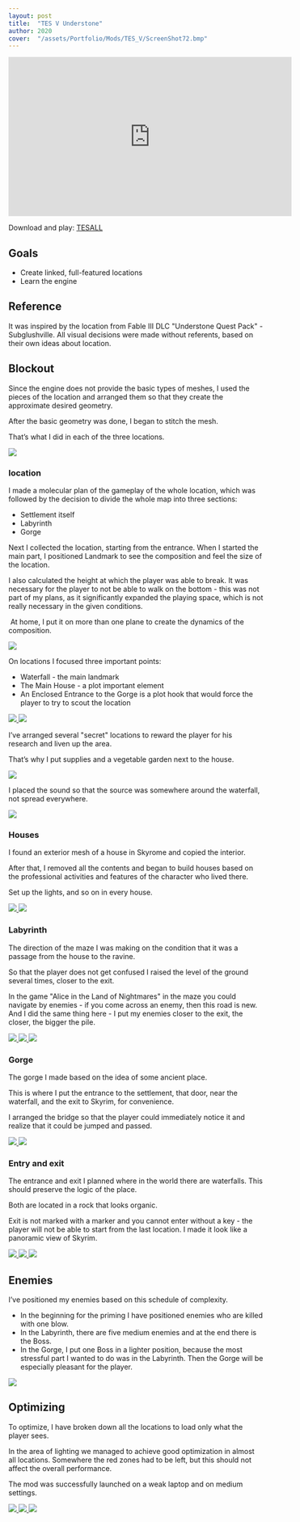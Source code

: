 ```yaml
---
layout: post
title:  "TES V Understone"
author: 2020
cover:  "/assets/Portfolio/Mods/TES_V/ScreenShot72.bmp"
---
```


<iframe width="560" height="315" src="https://www.youtube.com/embed/DU2NyjNeU38?si=qqXvEt7fSDYHjNRO" title="YouTube video player" frameborder="0" allow="accelerometer; autoplay; clipboard-write; encrypted-media; gyroscope; picture-in-picture; web-share" referrerpolicy="strict-origin-when-cross-origin" allowfullscreen></iframe>

Download and play:
[TESALL](https://tesall.club/files/modi-dlya-skyrim/lokatsii/11326-poselenie-anderstoun)

<h2>Goals</h2>

<ul>
<li>Create linked, full-featured locations</li>
<li>Learn the engine</li>
</ul>

<h2>Reference</h2>
​
It was inspired by the location from Fable III DLC "Understone Quest Pack" - Subglushville. All visual decisions were made without referents, based on their own ideas about location.

<h2>Blockout</h2>
​
Since the engine does not provide the basic types of meshes, I used the pieces of the location and arranged them so that they create the approximate desired geometry.

After the basic geometry was done, I began to stitch the mesh.

That’s what I did in each of the three locations.

<a href="/assets/Portfolio/Mods/TES_V/ScreenShot7.bmp" data-lightbox="refs" data-title="Refs">
  <img src="/assets/Portfolio/Mods/TES_V/ScreenShot7.bmp">
</a>

<h3>location</h3>

I made a molecular plan of the gameplay of the whole location, which was followed by the decision to divide the whole map into three sections:

<ul>
<li>Settlement itself</li>
<li>Labyrinth</li>
<li>Gorge</li>
</ul>

​Next I collected the location, starting from the entrance. When I started the main part, I positioned Landmark to see the composition and feel the size of the location.

 
I also calculated the height at which the player was able to break. It was necessary for the player to not be able to walk on the bottom - this was not part of my plans, as it significantly expanded the playing space, which is not really necessary in the given conditions. 

​
At home, I put it on more than one plane to create the dynamics of the composition.

<a href="/assets/Portfolio/Mods/TES_V/Copmose.bmp" data-lightbox="refs" data-title="Refs">
  <img src="/assets/Portfolio/Mods/TES_V/Copmose.bmp">
</a>


On locations I focused three important points:

<ul>
<li>Waterfall - the main landmark</li>
<li>The Main House - a plot important element</li>
<li>An Enclosed Entrance to the Gorge is a plot hook that would force the player to try to scout the location</li>
</ul>

<a href="/assets/Portfolio/Mods/TES_V/Screenshot_1.png" data-lightbox="refs" data-title="Refs">
  <img src="/assets/Portfolio/Mods/TES_V/Screenshot_1.png">
</a>
<a href="/assets/Portfolio/Mods/TES_V/Door.bmp" data-lightbox="refs" data-title="Refs">
  <img src="/assets/Portfolio/Mods/TES_V/Door.bmp">
</a>


I’ve arranged several "secret" locations to reward the player for his research and liven up the area.

That’s why I put supplies and a vegetable garden next to the house.

<a href="/assets/Portfolio/Mods/TES_V/Secret_spot.png" data-lightbox="refs" data-title="Refs">
  <img src="/assets/Portfolio/Mods/TES_V/Secret_spot.png">
</a>

I placed the sound so that the source was somewhere around the waterfall, not spread everywhere.

<a href="/assets/Portfolio/Mods/TES_V/Sound.png" data-lightbox="refs" data-title="Refs">
  <img src="/assets/Portfolio/Mods/TES_V/Sound.png">
</a>

<h3>Houses</h3>

I found an exterior mesh of a house in Skyrome and copied the interior.

After that, I removed all the contents and began to build houses based on the professional activities and features of the character who lived there.

Set up the lights, and so on in every house.

<a href="/assets/Portfolio/Mods/TES_V/Home1.png" data-lightbox="refs" data-title="Refs">
  <img src="/assets/Portfolio/Mods/TES_V/Home1.png">
</a>
<a href="/assets/Portfolio/Mods/TES_V/Home2.png" data-lightbox="refs" data-title="Refs">
  <img src="/assets/Portfolio/Mods/TES_V/Home2.png">
</a>

<h3>Labyrinth</h3>


The direction of the maze I was making on the condition that it was a passage from the house to the ravine. 

So that the player does not get confused I raised the level of the ground several times, closer to the exit.

In the game "Alice in the Land of Nightmares" in the maze you could navigate by enemies - if you come across an enemy, then this road is new. And I did the same thing here - I put my enemies closer to the exit, the closer, the bigger the pile.

<a href="/assets/Portfolio/Mods/TES_V/Lab.png" data-lightbox="refs" data-title="Refs">
  <img src="/assets/Portfolio/Mods/TES_V/Lab.png">
</a>
<a href="/assets/Portfolio/Mods/TES_V/Lab_entr.bmp" data-lightbox="refs" data-title="Refs">
  <img src="/assets/Portfolio/Mods/TES_V/Lab_entr.bmp">
</a>
<a href="/assets/Portfolio/Mods/TES_V/Up.bmp" data-lightbox="refs" data-title="Refs">
  <img src="/assets/Portfolio/Mods/TES_V/Up.bmp">
</a>


<h3>Gorge</h3>

The gorge I made based on the idea of some ancient place.

This is where I put the entrance to the settlement, that door, near the waterfall, and the exit to Skyrim, for convenience. 

I arranged the bridge so that the player could immediately notice it and realize that it could be jumped and passed.

<a href="/assets/Portfolio/Mods/TES_V/ScreenShot54.bmp" data-lightbox="refs" data-title="Refs">
  <img src="/assets/Portfolio/Mods/TES_V/ScreenShot54.bmp">
</a>
<a href="/assets/Portfolio/Mods/TES_V/To_entr.png" data-lightbox="refs" data-title="Refs">
  <img src="/assets/Portfolio/Mods/TES_V/To_entr.png">
</a>

<h3>Entry and exit</h3>

The entrance and exit I planned where in the world there are waterfalls. This should preserve the logic of the place. 

Both are located in a rock that looks organic. 

 
Exit is not marked with a marker and you cannot enter without a key - the player will not be able to start from the last location. I made it look like a panoramic view of Skyrim.

<a href="/assets/Portfolio/Mods/TES_V/ScreenShot72.bmp" data-lightbox="refs" data-title="Refs">
  <img src="/assets/Portfolio/Mods/TES_V/ScreenShot72.bmp">
</a>
<a href="/assets/Portfolio/Mods/TES_V/ScreenShot59.bmp" data-lightbox="refs" data-title="Refs">
  <img src="/assets/Portfolio/Mods/TES_V/ScreenShot59.bmp">
</a>
<a href="/assets/Portfolio/Mods/TES_V/ScreenShot63.bmp" data-lightbox="refs" data-title="Refs">
  <img src="/assets/Portfolio/Mods/TES_V/ScreenShot63.bmp">
</a>

<h2>Enemies</h2>
 
I’ve positioned my enemies based on this schedule of complexity.
<ul>
<li>In the beginning for the priming I have positioned enemies who are killed with one blow.</li>
<li>In the Labyrinth, there are five medium enemies and at the end there is the Boss.</li>
<li>In the Gorge, I put one Boss in a lighter position, because the most stressful part I wanted to do was in the Labyrinth. Then the Gorge will be especially pleasant for the player.</li>
</ul>

<a href="/assets/Portfolio/Mods/TES_V/ScreenShot42.bmp" data-lightbox="refs" data-title="Refs">
  <img src="/assets/Portfolio/Mods/TES_V/ScreenShot42.bmp">
</a>

<h2>Optimizing</h2>

To optimize, I have broken down all the locations to load only what the player sees. 

In the area of lighting we managed to achieve good optimization in almost all locations. Somewhere the red zones had to be left, but this should not affect the overall performance. 


The mod was successfully launched on a weak laptop and on medium settings.

<a href="/assets/Portfolio/Mods/TES_V/Opt.png" data-lightbox="refs" data-title="Refs">
  <img src="/assets/Portfolio/Mods/TES_V/Opt.png">
</a>
<a href="/assets/Portfolio/Mods/TES_V/Light2.png" data-lightbox="refs" data-title="Refs">
  <img src="/assets/Portfolio/Mods/TES_V/Light2.png">
</a>
<a href="/assets/Portfolio/Mods/TES_V/Opt2.png.png" data-lightbox="refs" data-title="Refs">
  <img src="/assets/Portfolio/Mods/TES_V/Opt2.png.png">
</a>


